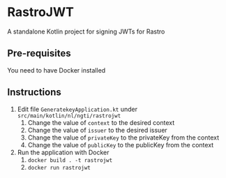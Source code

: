 # RastroJWT
A standalone Kotlin project for signing JWTs for Rastro

## Pre-requisites

You need to have Docker installed

## Instructions

1. Edit file `GeneratekeyApplication.kt` under `src/main/kotlin/nl/ngti/rastrojwt`
   1. Change the value of `context` to the desired context
   2. Change the value of `issuer` to the desired issuer
   3. Change the value of `privateKey` to the privateKey from the context
   4. Change the value of `publicKey` to the publicKey from the context
2. Run the application with Docker
   1. `docker build . -t rastrojwt`
   2. `docker run rastrojwt`